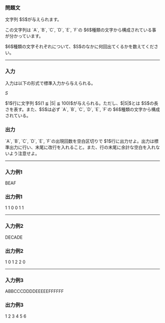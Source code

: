 
<div>

<div>

<div>

<section>

### **問題文**

<p>
文字列 $S$が与えられます。
</p>

<p>
この文字列は `A`, `B`, `C`, `D`, `E`, `F`の $6$種類の文字から構成されている事が分かっています。
</p>

<p>
$6$種類の文字それぞれについて、$S$のなかに何回出てくるかを数えてください。
</p>

</section>

</div>

---

<div>

<div>

<section>

### **入力**

<p>
入力は以下の形式で標準入力から与えられる。
</p>

<div>

$S$
</div>

<p>
$1$行に文字列 $S(1 ≦ |S| ≦ 100)$が与えられる。ただし、$|S|$とは $S$の長さを表す。また、$S$は必ず `A`, `B`, `C`, `D`, `E`, `F`の $6$種類の文字から構成されている。
</p>

</section>

</div>

<div>

<section>

### **出力**

<p>
`A`, `B`, `C`, `D`, `E`, `F`の出現回数を空白区切りで $1$行に出力せよ。出力は標準出力に行い、末尾に改行を入れること。また、行の末尾に余計な空白を入れないよう注意せよ。
</p>

</section>

</div>

</div>

---

<div>

<section>

### **入力例1**

<div>

BEAF

</div>

</section>

</div>

<div>

<section>

### **出力例1**

<div>

1 1 0 0 1 1

</div>

</section>

</div>

---

<div>

<section>

### **入力例2**

<div>

DECADE

</div>

</section>

</div>

<div>

<section>

### **出力例2**

<div>

1 0 1 2 2 0

</div>

</section>

</div>

---

<div>

<section>

### **入力例3**

<div>

ABBCCCDDDDEEEEEFFFFFF

</div>

</section>

</div>

<div>

<section>

### **出力例3**

<div>

1 2 3 4 5 6

</div>

</section>

</div>

</div>

</div>
